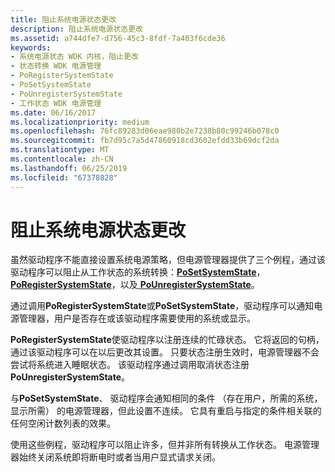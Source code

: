 ```yaml
---
title: 阻止系统电源状态更改
description: 阻止系统电源状态更改
ms.assetid: a744dfe7-d756-45c3-8fdf-7a403f6cde36
keywords:
- 系统电源状态 WDK 内核，阻止更改
- 状态转换 WDK 电源管理
- PoRegisterSystemState
- PoSetSystemState
- PoUnregisterSystemState
- 工作状态 WDK 电源管理
ms.date: 06/16/2017
ms.localizationpriority: medium
ms.openlocfilehash: 76fc89283d06eae980b2e7238b80c99246b078c0
ms.sourcegitcommit: fb7d95c7a5d47860918cd3602efdd33b69dcf2da
ms.translationtype: MT
ms.contentlocale: zh-CN
ms.lasthandoff: 06/25/2019
ms.locfileid: "67378828"
---
```

# <a name="preventing-system-power-state-changes"></a>阻止系统电源状态更改





虽然驱动程序不能直接设置系统电源策略，但电源管理器提供了三个例程，通过该驱动程序可以阻止从工作状态的系统转换：[**PoSetSystemState**](https://docs.microsoft.com/windows-hardware/drivers/ddi/content/wdm/nf-wdm-posetsystemstate)， [ **PoRegisterSystemState**](https://docs.microsoft.com/windows-hardware/drivers/ddi/content/ntifs/nf-ntifs-poregistersystemstate)，以及[ **PoUnregisterSystemState**](https://docs.microsoft.com/windows-hardware/drivers/ddi/content/ntifs/nf-ntifs-pounregistersystemstate)。

通过调用**PoRegisterSystemState**或**PoSetSystemState**，驱动程序可以通知电源管理器，用户是否存在或该驱动程序需要使用的系统或显示。

**PoRegisterSystemState**使驱动程序以注册连续的忙碌状态。 它将返回的句柄，通过该驱动程序可以在以后更改其设置。 只要状态注册生效时，电源管理器不会尝试将系统进入睡眠状态。 该驱动程序通过调用取消状态注册**PoUnregisterSystemState**。

与**PoSetSystemState**、 驱动程序会通知相同的条件 （存在用户，所需的系统，显示所需） 的电源管理器，但此设置不连续。 它具有重启与指定的条件相关联的任何空闲计数列表的效果。

使用这些例程，驱动程序可以阻止许多，但并非所有转换从工作状态。 电源管理器始终关闭系统即将断电时或者当用户显式请求关闭。

 

 




